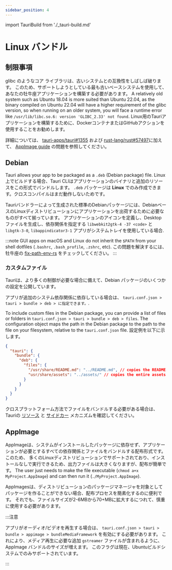 ```yaml
---
sidebar_position: 4
---
```


import TauriBuild from './\_tauri-build.md'

# Linux バンドル

## 制限事項

glibc のようなコア ライブラリは、古いシステムとの互換性をしばしば破ります。 このため、サポートしようとしている最も古いベースシステムを使用して、あなたの牡牛座アプリケーションを構築する必要があります。 A relatively old system such as Ubuntu 18.04 is more suited than Ubuntu 22.04, as the binary compiled on Ubuntu 22.04 will have a higher requirement of the glibc version, so when running on an older system, you will face a runtime error like `/usr/lib/libc.so.6: version 'GLIBC_2.33' not found`. Linux用のTauriアプリケーションを構築するために、DockerコンテナまたはGitHubアクションを使用することをお勧めします。

詳細については、 [tauri-apps/tauri#1355][] および [rust-lang/rust#57497][]に加えて、 [AppImage guide][] の問題を参照してください。

## Debian

Tauri allows your app to be packaged as a `.deb` (Debian package) file. Linux上でビルドする場合、Tauri CLIはアプリケーションのバイナリと追加のリソースをこの形式でバンドルします。 `.deb` パッケージは **Linux** でのみ作成できます。クロスコンパイルはまだ動作しないためです。

Tauriバンドラーによって生成された標準のDebianパッケージには、DebianベースのLinuxディストリビューションにアプリケーションを出荷するために必要なものがすべて揃っています。 アプリケーションのアイコンを定義し、Desktop ファイルを生成し、依存関係を指定する `libwebkit2gtk-4 -37 <code>` と `libgtk-3-0`, `libappindicator3-1` アプリがシステムトレイを使用している場合.

:::note
GUI apps on macOS and Linux do not inherit the `$PATH` from your shell dotfiles (`.bashrc`, `.bash_profile`, `.zshrc`, etc). この問題を解決するには、牡牛座の [fix-path-env-rs](https://github.com/tauri-apps/fix-path-env-rs) をチェックしてください。
:::

<TauriBuild />

### カスタムファイル

Tauriは、より多くの制御が必要な場合に備えて、Debian パッケージのいくつかの設定を公開しています。

アプリが追加のシステム依存関係に依存している場合は、 `tauri.conf.json > tauri > bundle > deb > に指定できます。`.

To include custom files in the Debian package, you can provide a list of files or folders in `tauri.conf.json > tauri > bundle > deb > files`. The configuration object maps the path in the Debian package to the path to the file on your filesystem, relative to the `tauri.conf.json` file. 設定例を以下に示します。

```json
{
  "tauri": {
    "bundle": {
      "deb": {
        "files": {
          "/usr/share/README.md": "../README.md", // copies the README.md file to /usr/share/README.md
          "usr/share/assets": "../assets/" // copies the entire assets directory to /usr/share/assets
        }
      }
    }
  }
}
```

クロスプラットフォーム方法でファイルをバンドルする必要がある場合は、Tauriの [リソース][] と [サイドカー][] メカニズムを確認してください。

## AppImage

AppImageは、システムがインストールしたパッケージに依存せず、アプリケーションが必要とするすべての依存関係とファイルをバンドルする配布形式です。 このため、 多くのLinuxディストリビューションでサポートされており、インストールなしで実行できるため、出力ファイルは大きくなりますが、配布が簡単です。 The user just needs to make the file executable (`chmod a+x MyProject.AppImage`) and can then run it (`./MyProject.AppImage`).

AppImagesは、ディストリビューションのパッケージマネージャを対象としてパッケージを作ることができない場合、配布プロセスを簡素化するのに便利です。 それでも、ファイルサイズが2-6MBから70+MBに拡大するにつれて、慎重に使用する必要があります。

:::注意

アプリがオーディオ/ビデオを再生する場合は、 `tauri.conf.json > tauri > bundle > appimage > bundleMediaFramework` を有効にする必要があります。 これにより、メディア再生に必要な追加 `gstreamer` ファイルが含まれるように、AppImage バンドルのサイズが増えます。 このフラグは現在、Ubuntuビルドシステムでのみサポートされています。

:::

[リソース]: resources.md
[サイドカー]: sidecar.md
[tauri-apps/tauri#1355]: https://github.com/tauri-apps/tauri/issues/1355
[rust-lang/rust#57497]: https://github.com/rust-lang/rust/issues/57497
[AppImage guide]: https://docs.appimage.org/reference/best-practices.html#binaries-compiled-on-old-enough-base-system
